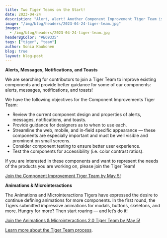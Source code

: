 ```yaml
---
title: Two Tiger Teams on the Start!
date: 2023-04-24
description: "Alert, alert! Another Component Improvement Tiger Team is about to start. Also, the Animations & Microinteractions Tigers are burning to go into a second round! Would you join them?"
image: "/img/blog/headers/2023-04-24-tiger-team.jpg"
images:
  - /img/blog/headers/2023-04-24-tiger-team.jpg
headerBgColor: "#E69335"
tags: ["tiger", "team"]
author: Sonia Kaukonen
blog: true
layout: blog-post
---
```


**Alerts, Messages, Notifications, and Toasts**

We are searching for contributors to join a Tiger Team to improve existing components and provide better guidance for some of our components: alerts, messages, notifications, and toasts!

We have the following objectives for the Component Improvements Tiger Team:

- Review the current component design and properties of alerts, messages, notifications, and toasts.
- Provide guidance for designers as to when to use each.
- Streamline the web, mobile, and in-field specific appearance — these components are especially important and must be well visible and prominent on small screens.
- Consider component testing to ensure better user experience.
- Test the components for accessibility (i.e. color contrast ratios).

If you are interested in these components and want to represent the needs of the products you are working on, please join the Tiger Team!

[Join the Component Improvement Tiger Team by May 5!](https://forms.gle/tiPSQJZZ7VjJEXGYA)

**Animations & Microinteractions**

The Animations and Microinteractions Tigers have expressed the desire to continue defining animations for more components. In the first round, the Tigers submitted impressive animations for modals, buttons, skeletons, and more. Hungry for more? Then start roaring — and let’s do it!

[Join the Animations & Microinteractions 2.0 Tiger Team by May 5!](https://forms.gle/55iEakAHA6KRSXCV8)

[Learn more about the Tiger Team process](/community/tiger-teams/).
